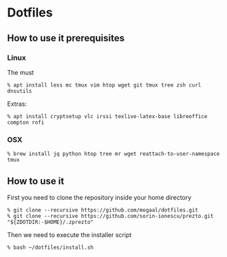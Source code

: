 # Dotfiles

## How to use it prerequisites

### Linux

The must 

    % apt install less mc tmux vim htop wget git tmux tree zsh curl dnsutils
  
Extras:

    % apt install cryptsetup vlc irssi texlive-latex-base libreoffice compton rofi

### OSX

    % brew install jq python htop tree mr wget reattach-to-user-namespace tmux

## How to use it

First you need to clone the repository inside your home directory 

    % git clone --recursive https://github.com/mogaal/dotfiles.git
    % git clone --recursive https://github.com/sorin-ionescu/prezto.git "${ZDOTDIR:-$HOME}/.zprezto"

Then we need to execute the installer script

    % bash ~/dotfiles/install.sh

